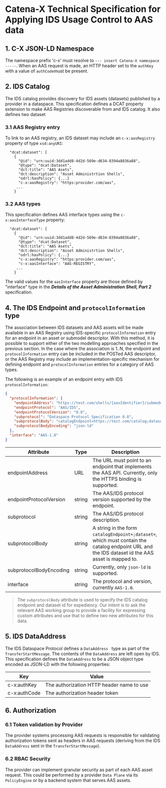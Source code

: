 # Catena-X Technical Specification for Applying IDS Usage Control to AAS data

## 1. C-X JSON-LD Namespace

The namespace prefix 'c-x' must resolve to `--- insert Catena-X namespace -----`. When an AAS request is made, an HTTP header set to the `authKey` with a value of `authCode`must be
present.

## 2. IDS Catalog

The IDS catalog provides discovery for IDS assets (datasets) published by a provider in a dataspace. This specification defines a DCAT property extension to make AAS Registries
discoverable from and IDS catalog. It also defines two dataset

### 3.1 AAS Registry entry

To link to an AAS registry, an IDS dataset may include an `c-x:aasRegistry` property of type `xsd:anyURI`:

```
  "dcat:dataset": [
    {
      "@id": "urn:uuid:3dd1add8-4d2d-569e-d634-8394a8836a88",
      "@type": "dcat:Dataset",
      "dct:title": "AAS Asets",
      "dct:description": "Asset Administrtion Shells",
      "odrl:hasPolicy": {...}
      "c-x:aasRegistry": "https:provider.com/aas",
     ...
    }
```

### 3.2 AAS types

This specification defines AAS interface types using the `c-x:aasInterfaceType` property:

```
  "dcat:dataset": [
    {
      "@id": "urn:uuid:3dd1add8-4d2d-569e-d634-8394a8836a88",
      "@type": "dcat:Dataset",
      "dct:title": "AAS Asets",
      "dct:description": "Asset Administrtion Shells",
      "odrl:hasPolicy": {...}
      "c-x:aasRegistry": "https:provider.com/aas",
      "c-x:aasInterface": "AAS-REGISTRY",
     ...
    }
```

The valid values for the `aasInterface` property are those defined by "interface" type in the _**Details of the Asset Administration Shell, Part 2**_ specification. 

## 4. The IDS Endpoint and `protocolInformation` type

The association between IDS datasets and AAS assets will be made available in an AAS Registry using IDS-specific `protocolInformation` entry for an endpoint in an asset
or submodel descriptor. With this method, it is possible to support either of the two modelling approaches specified in the previous section. In the case where the association is
1..N, the endpoint and `protocolInformation` entry can be included in the POSTed AAS descriptor, or the AAS Registry may include an implementation-specific mechanism for
defining endpoint and `protocolInformation` entries for a category of AAS types.

The following is an example of an endpoint entry with IDS `protocolInformation`:

```json
{
  "protocolInformation": {
    "endpointAddress": "https://test.com/shells/{aasIdentifier}/submodels/{submodelIdentifier}/submodel",
    "endpointProtocol": "AAS/IDS",
    "endpointProtocolVersion": "0.8",
    "subprotocol": "Dataspace Protocol Specification 0.8",
    "subprotocolBody": "catalogEndpoint=https://test.com/catalog;dataset=79afc338-f7ea-4255-a17d-ba6faf40d2b5",
    "subprotocolBodyEncoding": "json-ld"
  },
  "interface": "AAS-1.0"
}
```

| Attribute               | Type   | Description                                                                                                                                      |
|-------------------------|--------|--------------------------------------------------------------------------------------------------------------------------------------------------|
| endpointAddress         | URL    | The URL must point to an endpoint that implements the AAS API. Currently, only the HTTPS binding is supported.                                   |
| endpointProtocolVersion | string | The AAS/IDS protocol version supported by the endpoint.                                                                                          |
| subprotocol             | string | The AAS/IDS protocol description.                                                                                                                |
| subprotocolBody         | string | A string in the form `catalogEndpoint=;dataset=`, which must contain the catalog endpoint URL and the IDS dataset id the AAS asset is mapped to. |
| subprotocolBodyEncoding | string | Currently, only `json-ld` is supported.                                                                                                          |
| interface               | string | The protocol and version, currently `AAS-1.0`.                                                                                                   |

> The `subprotocolBody` attribute is used to specify the IDS catalog endpoint and dataset id for expediency. Our intent is to ask the relevant AAS working group to provide a
> facility for expressing custom attributes and use that to define two new attributes for this data.

## 5. IDS DataAddress

The IDS Dataspace Protocol defines a `DataAddress ` type as part of the `TransferStartMessage`. The contents of the `DataAddress` are left open by IDS. This specification defines
the `DataAddress` to be a JSON object type encoded as JSON-LD with the following properties:

| Key          | Value                                     |
|--------------|-------------------------------------------|
| c-x:authKey  | The authorization HTTP header name to use |
| c-x:authCode | The authorization header token            |

## 6. Authorization

### 6.1 Token validation by Provider

The provider systems processing AAS requests is responsible for validating authorization tokens sent as headers in AAS requests (deriving from the IDS `DataAddress` sent in
the `TransferStartMessage`).

### 6.2 RBAC Security

The provider can implement granular security as part of each AAS asset request. This could be performed by a provider `Data Plane` via its `PolicyEngine` or by a backend system
that serves AAS assets.






